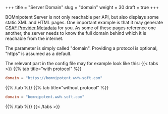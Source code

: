 +++
title = "Server Domain"
slug = "domain"
weight = 30
draft = true
+++

BOMnipotent Server is not only reachable per API, but also displays some static XML and HTML pages. One important example is that it may generate [CSAF Provider Metadata](/server/configuration/required/provider-metadata/) for you. As some of these pages reference one another, the server needs to know the full domain behind which it is reachable from the internet.

The parameter is simply called "domain". Providing a protocol is optional, "https" is assumed as a default.

The relevant part in the config file may for example look like this:
{{< tabs >}}
{{% tab title="with protocol" %}}
```toml
domain = "https://bomnipotent.wwh-soft.com"
```
{{% /tab %}}
{{% tab title="without protocol" %}}
```toml
domain = "bomnipotent.wwh-soft.com"
```
{{% /tab %}}
{{< /tabs >}}
